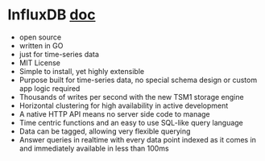 # InfluxDB [doc](https://docs.influxdata.com/kapacitor/v1.1/)

* open source
* written in GO
* just for time-series data
* MIT License
* Simple to install, yet highly extensible
* Purpose built for time-series data, no special schema design or custom app logic required
* Thousands of writes per second with the new TSM1 storage engine
* Horizontal clustering for high availability in active development
* A native HTTP API means no server side code to manage
* Time centric functions and an easy to use SQL­-like query language
* Data can be tagged, allowing very flexible querying
* Answer queries in real­time with every data point indexed as it comes in and immediately available in less than 100ms


